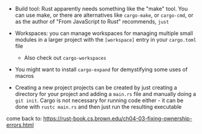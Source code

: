 - Build tool: Rust apparently needs something like the "make" tool. You can use make, or there are alternatives like `cargo-make`, or `cargo-cmd`, or as the author of "From JavaScript to Rust" recommends, `just`
- Workspaces: you can manage workspaces for managing multiple small modules in a larger project with the `[workspace]` entry in your `cargo.toml` file
    - Also check out `cargo-workspaces`
- You might want to install `cargo-expand` for demystifying some uses of macros

- Creating a new project
projects can be created by just creating a directory for your project and adding a `main.rs` file and manually doing a `git init`. Cargo is not necessary for running code either - it can be done with `rustc main.rs` and then just run the resulting executable

come back to: https://rust-book.cs.brown.edu/ch04-03-fixing-ownership-errors.html